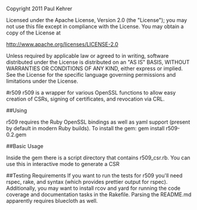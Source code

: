 Copyright 2011 Paul Kehrer

Licensed under the Apache License, Version 2.0 (the "License");
you may not use this file except in compliance with the License.
You may obtain a copy of the License at

   http://www.apache.org/licenses/LICENSE-2.0

Unless required by applicable law or agreed to in writing, software
distributed under the License is distributed on an "AS IS" BASIS,
WITHOUT WARRANTIES OR CONDITIONS OF ANY KIND, either express or implied.
See the License for the specific language governing permissions and
limitations under the License.


#r509
r509 is a wrapper for various OpenSSL functions to allow easy creation of CSRs, signing of certificates, and revocation via CRL.

##Using

r509 requires the Ruby OpenSSL bindings as well as yaml support (present by default in modern Ruby builds).
To install the gem:
	gem install r509-0.2.gem

##Basic Usage

Inside the gem there is a script directory that contains r509\_csr.rb. You can use this in interactive mode to generate a CSR

##Testing Requirements
If you want to run the tests for r509 you'll need rspec, rake, and syntax (which provides prettier output for rspec). Additionally, you may want to install rcov and yard for running the code coverage and documentation tasks in the Rakefile. Parsing the README.md apparently requires bluecloth as well.

